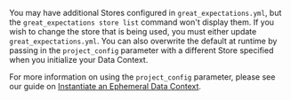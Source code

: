 You may have additional Stores configured in `great_expectations.yml`, but the `great_expectations store list` command won't display them.  If you wish to change the store that is being used, you must either update `great_expectations.yml`.  You can also overwrite the default at runtime by passing in the `project_config` parameter with a different Store specified when you initialize your Data Context.

For more information on using the `project_config` parameter, please see our guide on [Instantiate an Ephemeral Data Context](/docs/guides/setup/configuring_data_contexts/instantiating_data_contexts/instantiate_data_context).